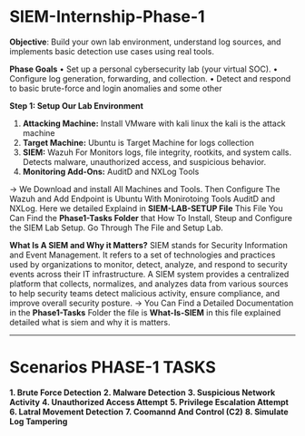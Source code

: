 # SIEM-Internship-Phase-1
**Objective**: Build your own lab environment, understand log sources, and implements basic detection use cases using real tools. 

**Phase Goals**
•	Set up a personal cybersecurity lab (your virtual SOC).
•	Configure log generation, forwarding, and collection. 
•	Detect and respond to basic brute-force and login anomalies and some other 

**Step 1: Setup Our Lab Environment**
1. **Attacking Machine:** Install VMware with kali linux the kali is the attack machine
2. **Target Machine:** Ubuntu is Target Machine for logs collection
3. **SIEM:** Wazuh For Monitors logs, file integrity, rootkits, and system calls.
   Detects malware, unauthorized access, and suspicious behavior.
5. **Monitoring Add-Ons:** AuditD and NXLog Tools

-> We Download and install All Machines and Tools. Then Configure The Wazuh and Add Endpoint is Ubuntu With Monirotoing Tools AuditD and NXLog. Here we detailed Explaind in **SIEM-LAB-SETUP File** This File You Can Find the **Phase1-Tasks Folder** that How To Install, Steup and Configure the SIEM Lab Setup. Go Through The File and Setup Lab. 

**What Is A SIEM and Why it Matters?**
SIEM stands for Security Information and Event Management. It refers to a set of technologies and practices used by organizations to monitor, detect, analyze, and respond to security events across their IT infrastructure. A SIEM system provides a centralized platform that collects, normalizes, and analyzes data from various sources to help security teams detect malicious activity, ensure compliance, and improve overall security posture.
-> You Can Find a Detailed Documentation in the **Phase1-Tasks** Folder the file is **What-Is-SIEM** in this file explained detailed what is siem and why it is matters. 

_________________________________________________________________________________________________

# Scenarios PHASE-1 TASKS

**1. Brute Force Detection**
**2. Malware Detection**
**3. Suspicious Network Activity**
**4. Unauthorized Access Attempt**
**5. Privilege Escalation Attempt**
**6. Latral Movement Detection**
**7. Coomannd And Control (C2)**
**8. Simulate Log Tampering**









